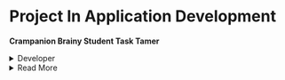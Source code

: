 # Project In Application Development

**Crampanion Brainy Student Task Tamer**

<details><summary>Developer</summary>
  <h2>Lagunsing John Carlo M.</h2>
  <h2>Luna Andrei B.</h2>
  <h2>Hawak Carl Jonel V.</h2>


</details>
<details><summary>Read More</summary> 
  The Crampanion Brainy Task Tamer is an mobile appplication that is designed specifically for students.
  It is a mobile application that helps manage and organize their tasks, assignments, and deadlines effectively by allowing them to create, edit, and delete tasks to set reminders. The main purpose and objective of this mobile application is to assist students in managing their tasks and deadlines that they need to accomplish.</details>


